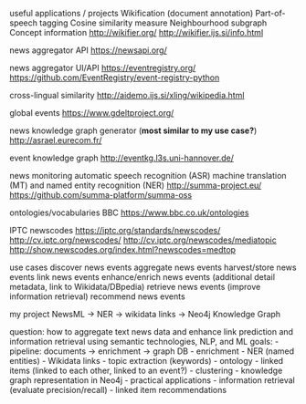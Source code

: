 useful applications / projects
  Wikification (document annotation)
  Part-of-speech tagging
  Cosine similarity measure
  Neighbourhood subgraph
  Concept information 
    http://wikifier.org/
    http://wikifier.ijs.si/info.html

  news aggregator API
    https://newsapi.org/

  news aggregator UI/API
    https://eventregistry.org/
    https://github.com/EventRegistry/event-registry-python

  cross-lingual similarity
    http://aidemo.ijs.si/xling/wikipedia.html

  global events
    https://www.gdeltproject.org/

  news knowledge graph generator (**most similar to my use case?**)
    http://asrael.eurecom.fr/

  event knowledge graph
    http://eventkg.l3s.uni-hannover.de/

  news monitoring
  automatic speech recognition (ASR)
  machine translation (MT)
  and named entity recognition (NER)
    http://summa-project.eu/
    https://github.com/summa-platform/summa-oss

ontologies/vocabularies
  BBC
    https://www.bbc.co.uk/ontologies
  
  IPTC newscodes
    https://iptc.org/standards/newscodes/
    http://cv.iptc.org/newscodes/
    http://cv.iptc.org/newscodes/mediatopic
    http://show.newscodes.org/index.html?newscodes=medtop

use cases
  discover news events
    aggregate news events
    harvest/store news events
  link news events
  enhance/enrich news events (additional detail metadata, link to Wikidata/DBpedia)
  retrieve news events (improve information retrieval)
  recommend news events

my project
  NewsML -> NER -> wikidata links -> Neo4j Knowledge Graph

  question: how to aggregate text news data and enhance link prediction and information retrieval using semantic technologies, NLP, and ML
  goals:
    - pipeline: documents -> enrichment -> graph DB
        - enrichment
            - NER (named entities)
            - Wikidata links
            - topic extraction (keywords)
            - ontology
            - linked items (linked to each other, linked to an event?)
            - clustering
        - knowledge graph representation in Neo4j
    - practical applications
        - information retrieval (evaluate precision/recall)
        - linked item recommendations
